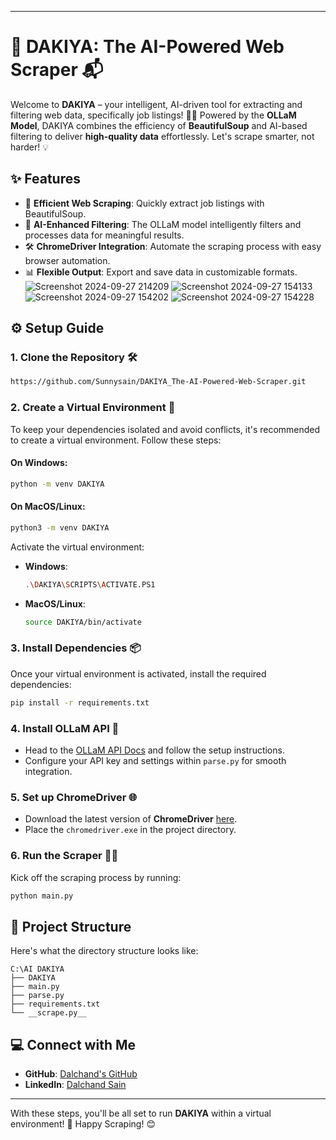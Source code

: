 

---

# 🚀 DAKIYA: The AI-Powered Web Scraper 📬

Welcome to **DAKIYA** – your intelligent, AI-driven tool for extracting and filtering web data, specifically job listings! 🕵️‍♂️ Powered by the **OLLaM Model**, DAKIYA combines the efficiency of **BeautifulSoup** and AI-based filtering to deliver **high-quality data** effortlessly. Let's scrape smarter, not harder! 💡

## ✨ Features
- 🔎 **Efficient Web Scraping**: Quickly extract job listings with BeautifulSoup.
- 🤖 **AI-Enhanced Filtering**: The OLLaM model intelligently filters and processes data for meaningful results.
- 🛠️ **ChromeDriver Integration**: Automate the scraping process with easy browser automation.
- 📊 **Flexible Output**: Export and save data in customizable formats.
![Screenshot 2024-09-27 214209](https://github.com/user-attachments/assets/20121b07-9629-4167-8c48-a5b53716bf87)
![Screenshot 2024-09-27 154133](https://github.com/user-attachments/assets/814d060c-2d2b-455b-8069-aee33a9ff2f8)
![Screenshot 2024-09-27 154202](https://github.com/user-attachments/assets/4bc236c7-5371-422d-a2e5-c6770cf55d84)
![Screenshot 2024-09-27 154228](https://github.com/user-attachments/assets/11306038-08ec-4b8a-98ec-9e9df0dbddcb)

## ⚙️ Setup Guide

### 1. Clone the Repository 🛠️
```bash
https://github.com/Sunnysain/DAKIYA_The-AI-Powered-Web-Scraper.git
```

### 2. Create a Virtual Environment 🐍
To keep your dependencies isolated and avoid conflicts, it's recommended to create a virtual environment. Follow these steps:

#### On Windows:
```bash
python -m venv DAKIYA
```
#### On MacOS/Linux:
```bash
python3 -m venv DAKIYA
```

Activate the virtual environment:

- **Windows**: 
  ```bash
  .\DAKIYA\SCRIPTS\ACTIVATE.PS1
  ```
- **MacOS/Linux**:
  ```bash
  source DAKIYA/bin/activate
  ```

### 3. Install Dependencies 📦
Once your virtual environment is activated, install the required dependencies:
```bash
pip install -r requirements.txt
```

### 4. Install OLLaM API 🤖
- Head to the [OLLaM API Docs](https://github.com/ollam-ai) and follow the setup instructions.
- Configure your API key and settings within `parse.py` for smooth integration.

### 5. Set up ChromeDriver 🌐
- Download the latest version of **ChromeDriver** [here](https://sites.google.com/chromium.org/driver/).
- Place the `chromedriver.exe` in the project directory.

### 6. Run the Scraper 🏃‍♂️
Kick off the scraping process by running:
```bash
python main.py
```

## 📂 Project Structure

Here's what the directory structure looks like:
```
C:\AI DAKIYA
├── DAKIYA
├── main.py
├── parse.py
├── requirements.txt
└── __scrape.py__
```

## 💻 Connect with Me
- **GitHub**: [Dalchand's GitHub](https://github.com/Sunnysain)  
- **LinkedIn**: [Dalchand Sain](https://www.linkedin.com/in/dalchand-sain-26273a229/)

---

With these steps, you'll be all set to run **DAKIYA** within a virtual environment! 🚀 Happy Scraping! 😊
